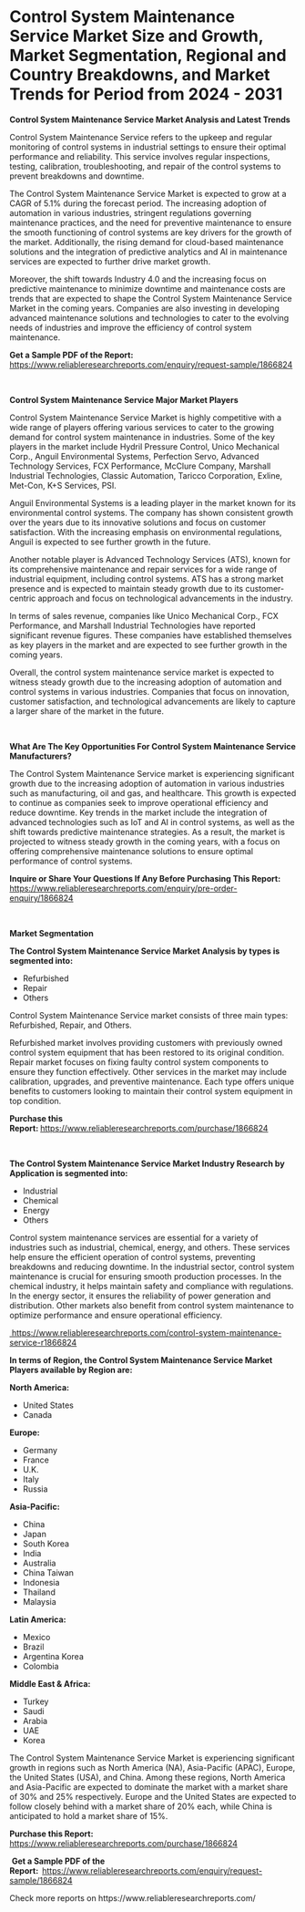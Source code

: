 <p><h1>Control System Maintenance Service Market Size and Growth, Market Segmentation, Regional and Country Breakdowns, and Market Trends for Period from 2024 -  2031</h1></p><p><strong>Control System Maintenance Service Market Analysis and Latest Trends</strong></p>
<p><p>Control System Maintenance Service refers to the upkeep and regular monitoring of control systems in industrial settings to ensure their optimal performance and reliability. This service involves regular inspections, testing, calibration, troubleshooting, and repair of the control systems to prevent breakdowns and downtime.</p><p>The Control System Maintenance Service Market is expected to grow at a CAGR of 5.1% during the forecast period. The increasing adoption of automation in various industries, stringent regulations governing maintenance practices, and the need for preventive maintenance to ensure the smooth functioning of control systems are key drivers for the growth of the market. Additionally, the rising demand for cloud-based maintenance solutions and the integration of predictive analytics and AI in maintenance services are expected to further drive market growth.</p><p>Moreover, the shift towards Industry 4.0 and the increasing focus on predictive maintenance to minimize downtime and maintenance costs are trends that are expected to shape the Control System Maintenance Service Market in the coming years. Companies are also investing in developing advanced maintenance solutions and technologies to cater to the evolving needs of industries and improve the efficiency of control system maintenance.</p></p>
<p><strong>Get a Sample PDF of the Report:&nbsp;</strong> <a href="https://www.reliableresearchreports.com/enquiry/request-sample/1866824">https://www.reliableresearchreports.com/enquiry/request-sample/1866824</a></p>
<p>&nbsp;</p>
<p><strong>Control System Maintenance Service Major Market Players</strong></p>
<p><p>Control System Maintenance Service Market is highly competitive with a wide range of players offering various services to cater to the growing demand for control system maintenance in industries. Some of the key players in the market include Hydril Pressure Control, Unico Mechanical Corp., Anguil Environmental Systems, Perfection Servo, Advanced Technology Services, FCX Performance, McClure Company, Marshall Industrial Technologies, Classic Automation, Taricco Corporation, Exline, Met-Con, K+S Services, PSI.</p><p>Anguil Environmental Systems is a leading player in the market known for its environmental control systems. The company has shown consistent growth over the years due to its innovative solutions and focus on customer satisfaction. With the increasing emphasis on environmental regulations, Anguil is expected to see further growth in the future.</p><p>Another notable player is Advanced Technology Services (ATS), known for its comprehensive maintenance and repair services for a wide range of industrial equipment, including control systems. ATS has a strong market presence and is expected to maintain steady growth due to its customer-centric approach and focus on technological advancements in the industry.</p><p>In terms of sales revenue, companies like Unico Mechanical Corp., FCX Performance, and Marshall Industrial Technologies have reported significant revenue figures. These companies have established themselves as key players in the market and are expected to see further growth in the coming years.</p><p>Overall, the control system maintenance service market is expected to witness steady growth due to the increasing adoption of automation and control systems in various industries. Companies that focus on innovation, customer satisfaction, and technological advancements are likely to capture a larger share of the market in the future.</p></p>
<p>&nbsp;</p>
<p><strong>What Are The Key Opportunities For Control System Maintenance Service Manufacturers?</strong></p>
<p><p>The Control System Maintenance Service market is experiencing significant growth due to the increasing adoption of automation in various industries such as manufacturing, oil and gas, and healthcare. This growth is expected to continue as companies seek to improve operational efficiency and reduce downtime. Key trends in the market include the integration of advanced technologies such as IoT and AI in control systems, as well as the shift towards predictive maintenance strategies. As a result, the market is projected to witness steady growth in the coming years, with a focus on offering comprehensive maintenance solutions to ensure optimal performance of control systems.</p></p>
<p><strong>Inquire or Share Your Questions If Any Before Purchasing This Report:</strong> <a href="https://www.reliableresearchreports.com/enquiry/pre-order-enquiry/1866824">https://www.reliableresearchreports.com/enquiry/pre-order-enquiry/1866824</a></p>
<p>&nbsp;</p>
<p><strong>Market Segmentation</strong></p>
<p><strong>The Control System Maintenance Service Market Analysis by types is segmented into:</strong></p>
<p><ul><li>Refurbished</li><li>Repair</li><li>Others</li></ul></p>
<p><p>Control System Maintenance Service market consists of three main types: Refurbished, Repair, and Others. </p><p>Refurbished market involves providing customers with previously owned control system equipment that has been restored to its original condition. Repair market focuses on fixing faulty control system components to ensure they function effectively. Other services in the market may include calibration, upgrades, and preventive maintenance. Each type offers unique benefits to customers looking to maintain their control system equipment in top condition.</p></p>
<p><strong>Purchase this Report:&nbsp;</strong><a href="https://www.reliableresearchreports.com/purchase/1866824">https://www.reliableresearchreports.com/purchase/1866824</a></p>
<p>&nbsp;</p>
<p><strong>The Control System Maintenance Service Market Industry Research by Application is segmented into:</strong></p>
<p><ul><li>Industrial</li><li>Chemical</li><li>Energy</li><li>Others</li></ul></p>
<p><p>Control system maintenance services are essential for a variety of industries such as industrial, chemical, energy, and others. These services help ensure the efficient operation of control systems, preventing breakdowns and reducing downtime. In the industrial sector, control system maintenance is crucial for ensuring smooth production processes. In the chemical industry, it helps maintain safety and compliance with regulations. In the energy sector, it ensures the reliability of power generation and distribution. Other markets also benefit from control system maintenance to optimize performance and ensure operational efficiency.</p></p>
<p><a href="https://www.reliableresearchreports.com/control-system-maintenance-service-r1866824">&nbsp;https://www.reliableresearchreports.com/control-system-maintenance-service-r1866824</a></p>
<p><strong>In terms of Region, the Control System Maintenance Service Market Players available by Region are:</strong></p>
<p>
    <p> <strong> North America: </strong>
        <ul>
            <li>United States</li>
            <li>Canada</li>
        </ul>
        </p> 
    <p> <strong> Europe: </strong>
        <ul>
            <li>Germany</li>
            <li>France</li>
            <li>U.K.</li>
            <li>Italy</li>
            <li>Russia</li>
        </ul>
        </p> 
    <p> <strong> Asia-Pacific: </strong>
        <ul>
            <li>China</li>
            <li>Japan</li>
            <li>South Korea</li>
            <li>India</li>
            <li>Australia</li>
            <li>China Taiwan</li>
            <li>Indonesia</li>
            <li>Thailand</li>
            <li>Malaysia</li>
        </ul>
        </p> 
    <p> <strong> Latin America: </strong>
        <ul>
            <li>Mexico</li>
            <li>Brazil</li>
            <li>Argentina Korea</li>
            <li>Colombia</li>
        </ul>
        </p> 
    <p> <strong> Middle East & Africa: </strong>
        <ul>
            <li>Turkey</li>
            <li>Saudi</li>
            <li>Arabia</li>
            <li>UAE</li>
            <li>Korea</li>
        </ul>
    </p>
    </p>
<p><p>The Control System Maintenance Service Market is experiencing significant growth in regions such as North America (NA), Asia-Pacific (APAC), Europe, the United States (USA), and China. Among these regions, North America and Asia-Pacific are expected to dominate the market with a market share of 30% and 25% respectively. Europe and the United States are expected to follow closely behind with a market share of 20% each, while China is anticipated to hold a market share of 15%.</p></p>
<p><strong>Purchase this Report: </strong><a href="https://www.reliableresearchreports.com/purchase/1866824">https://www.reliableresearchreports.com/purchase/1866824</a></p>
<p>&nbsp;<strong>Get a Sample PDF of the Report:&nbsp;&nbsp;</strong><a href="https://www.reliableresearchreports.com/enquiry/request-sample/1866824">https://www.reliableresearchreports.com/enquiry/request-sample/1866824</a></p>
<p><strong></strong></p>
<p>Check more reports on https://www.reliableresearchreports.com/</p>